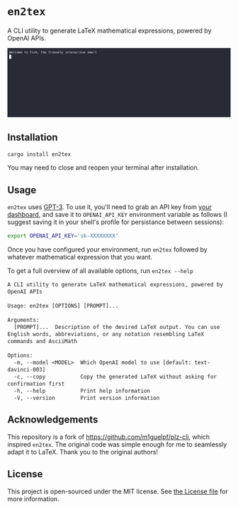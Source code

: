 # `en2tex`

A CLI utility to generate LaTeX mathematical expressions, powered by OpenAI APIs.

![demo](resources/demo.gif)

## Installation

```
cargo install en2tex
```

You may need to close and reopen your terminal after installation.

## Usage

`en2tex` uses [GPT-3](https://beta.openai.com/). To use it, you'll need to grab an API key from [your dashboard](https://beta.openai.com/), and save it to `OPENAI_API_KEY` environment variable as follows (I suggest saving it in your shell's profile for persistance between sessions):

```bash
export OPENAI_API_KEY='sk-XXXXXXXX'
```

Once you have configured your environment, run `en2tex` followed by whatever mathematical expression that you want.

To get a full overview of all available options, run `en2tex --help`

```
A CLI utility to generate LaTeX mathematical expressions, powered by OpenAI APIs

Usage: en2tex [OPTIONS] [PROMPT]...

Arguments:
  [PROMPT]...  Description of the desired LaTeX output. You can use English words, abbreviations, or any notation resembling LaTeX commands and AsciiMath

Options:
  -m, --model <MODEL>  Which OpenAI model to use [default: text-davinci-003]
  -c, --copy           Copy the generated LaTeX without asking for confirmation first
  -h, --help           Print help information
  -V, --version        Print version information
```

## Acknowledgements 

This repository is a fork of https://github.com/m1guelpf/plz-cli, which inspired `en2tex`. The original code was simple enough for me to seamlessly adapt it to LaTeX. Thank you to the original authors!

## License

This project is open-sourced under the MIT license. See [the License file](LICENSE) for more information.

